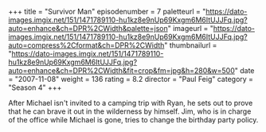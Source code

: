 +++
title = "Survivor Man"
episodenumber = 7
paletteurl = "https://dato-images.imgix.net/151/1471789110-hu1kz8e9nUp69Kxgm6M6ItUJJFq.jpg?auto=enhance&ch=DPR%2CWidth&palette=json"
imageurl = "https://dato-images.imgix.net/151/1471789110-hu1kz8e9nUp69Kxgm6M6ItUJJFq.jpg?auto=compress%2Cformat&ch=DPR%2CWidth"
thumbnailurl = "https://dato-images.imgix.net/151/1471789110-hu1kz8e9nUp69Kxgm6M6ItUJJFq.jpg?auto=enhance&ch=DPR%2CWidth&fit=crop&fm=jpg&h=280&w=500"
date = "2007-11-08"
weight = 136
rating = 8.2
director = "Paul Feig"
category = "Season 4"
+++

After Michael isn't invited to a camping trip with Ryan, he sets out to prove that he can brave it out in the wilderness by himself. Jim, who is in charge of the office while Michael is gone, tries to change the birthday party policy.